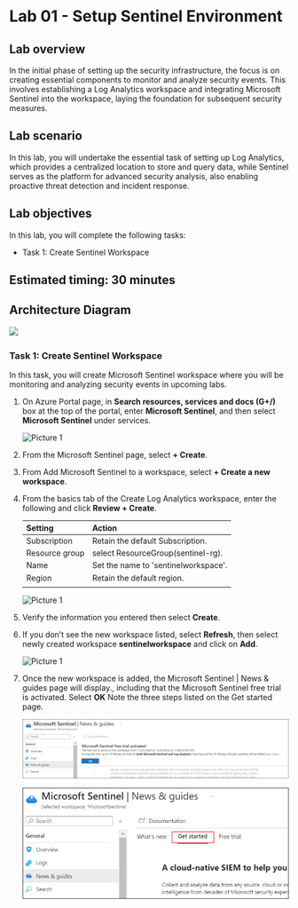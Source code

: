 # Lab 01 - Setup Sentinel Environment

## Lab overview
In the initial phase of setting up the security infrastructure, the focus is on creating essential components to monitor and analyze security events. This involves establishing a Log Analytics workspace and integrating Microsoft Sentinel into the workspace, laying the foundation for subsequent security measures.

## Lab scenario
In this lab, you will undertake the essential task of setting up Log Analytics, which provides a centralized location to store and query data, while Sentinel serves as the platform for advanced security analysis, also enabling proactive threat detection and incident response.

## Lab objectives
In this lab, you will complete the following tasks:
- Task 1: Create Sentinel Workspace

## Estimated timing: 30 minutes

## Architecture Diagram

  ![](../media/arch1.png)

### Task 1: Create Sentinel Workspace

In this task, you will create Microsoft Sentinel workspace where you will be monitoring and analyzing security events in upcoming labs.

1.  On Azure Portal page, in **Search resources, services and docs (G+/)** box at the top of the portal, enter **Microsoft Sentinel**, and then select **Microsoft Sentinel** under services.

    ![Picture 1](../media/image_7.png)

1. From the Microsoft Sentinel page, select **+ Create**.

1. From Add Microsoft Sentinel to a workspace, select **+ Create a new workspace**.

1. From the basics tab of the Create Log Analytics workspace, enter the following and click **Review + Create**.   

    | Setting | Action |
    | -- | -- |
    | Subscription |  Retain the default Subscription.  |
    | Resource group | select ResourceGroup(sentinel-rg). |
    | Name | Set the name to 'sentinelworkspace'. |
    | Region | Retain the default region. |
    |||

    ![Picture 1](../media/Log2.png)

1. Verify the information you entered then select **Create**.

1. If you don’t see the new workspace listed, select **Refresh**, then select newly created workspace **sentinelworkspace** and click on **Add**.

   ![Picture 1](../media/Log3t1.png)

1. Once the new workspace is added, the Microsoft Sentinel | News & guides page will display., including that the Microsoft Sentinel free trial is activated. Select **OK**  Note the three steps listed on the Get started page.

   ![Picture 1](../media/image_8.png)
   
   ![Picture 1](../media/image_9.png)


